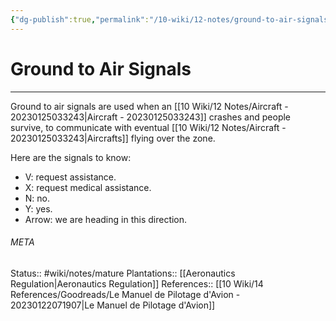 ```yaml
---
{"dg-publish":true,"permalink":"/10-wiki/12-notes/ground-to-air-signals-20230123012741/"}
---
```


# Ground to Air Signals
---
Ground to air signals are used when an [[10 Wiki/12 Notes/Aircraft - 20230125033243\|Aircraft - 20230125033243]] crashes and people survive, to communicate with eventual [[10 Wiki/12 Notes/Aircraft - 20230125033243\|Aircrafts]] flying over the zone.

Here are the signals to know:
- V: request assistance.
- X: request medical assistance.
- N: no.
- Y: yes.
- Arrow: we are heading in this direction.



###### META
Status:: #wiki/notes/mature 
Plantations:: [[Aeronautics Regulation\|Aeronautics Regulation]]
References:: [[10 Wiki/14 References/Goodreads/Le Manuel de Pilotage d'Avion - 20230122071907\|Le Manuel de Pilotage d'Avion]]
